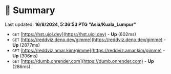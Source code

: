 # 📖 Summary
Last updated: **16/8/2024, 5:36:53 PTG "Asia/Kuala_Lumpur"**

- `GET` [https://hst.ujol.dev](https://hst.ujol.dev) - **Up** (602ms)
- `GET` [https://reddviz.deno.dev/gimme](https://reddviz.deno.dev/gimme) - **Up** (2877ms)
- `GET` [https://reddviz.amar.kim/gimme](https://reddviz.amar.kim/gimme) - **Up** (306ms)
- `GET` [https://dumb.onrender.com](https://dumb.onrender.com) - **Up** (286ms)
